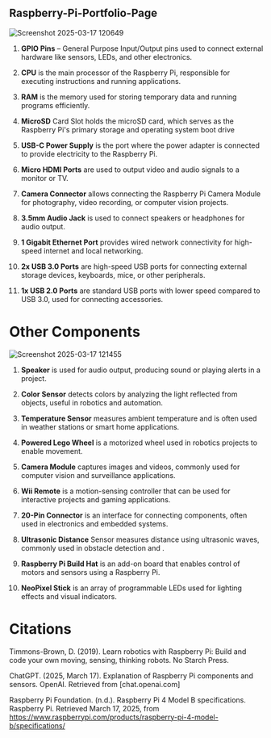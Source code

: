 ## Raspberry-Pi-Portfolio-Page

![Screenshot 2025-03-17 120649](https://github.com/user-attachments/assets/f78bfc79-5812-4687-bbc5-f6cbb3f6a40c)


1. **GPIO Pins** – General Purpose Input/Output pins used to connect external hardware like sensors, LEDs, and other electronics.

2. **CPU** is the main processor of the Raspberry Pi, responsible for executing instructions and running applications.

3. **RAM** is the memory used for storing temporary data and running programs efficiently.

4. **MicroSD** Card Slot holds the microSD card, which serves as the Raspberry Pi's primary storage and operating system boot drive

5. **USB-C Power Supply** is the port where the power adapter is connected to provide electricity to the Raspberry Pi.

6. **Micro HDMI Ports** are used to output video and audio signals to a monitor or TV.

7. **Camera Connector** allows connecting the Raspberry Pi Camera Module for photography, video recording, or computer vision projects.

8. **3.5mm Audio Jack** is used to connect speakers or headphones for audio output.

9. **1 Gigabit Ethernet Port** provides wired network connectivity for high-speed internet and local networking.

10. **2x USB 3.0 Ports** are high-speed USB ports for connecting external storage devices, keyboards, mice, or other peripherals.

11. **1x USB 2.0 Ports** are standard USB ports with lower speed compared to USB 3.0, used for connecting accessories.

# Other Components

![Screenshot 2025-03-17 121455](https://github.com/user-attachments/assets/ff4fbd50-0a25-4d5c-a5c6-fa9ce9eb96f6) 

1. **Speaker** is used for audio output, producing sound or playing alerts in a project.

2. **Color Sensor** detects colors by analyzing the light reflected from objects, useful in robotics and automation.

3. **Temperature Sensor** measures ambient temperature and is often used in weather stations or smart home applications.

4. **Powered Lego Wheel** is a motorized wheel used in robotics projects to enable movement.

5. **Camera Module** captures images and videos, commonly used for computer vision and surveillance applications.

6. **Wii Remote** is a motion-sensing controller that can be used for interactive projects and gaming applications.

7. **20-Pin Connector** is an interface for connecting components, often used in electronics and embedded systems.

8. **Ultrasonic Distance** Sensor measures distance using ultrasonic waves, commonly used in obstacle detection and .

9. **Raspberry Pi Build Hat** is an add-on board that enables control of motors and sensors using a Raspberry Pi.

10. **NeoPixel Stick** is an array of programmable LEDs used for lighting effects and visual indicators.

# Citations

Timmons-Brown, D. (2019). Learn robotics with Raspberry Pi: Build and code your own moving, sensing, thinking robots. No Starch Press.

ChatGPT. (2025, March 17). Explanation of Raspberry Pi components and sensors. OpenAI. Retrieved from [chat.openai.com]

Raspberry Pi Foundation. (n.d.). Raspberry Pi 4 Model B specifications. Raspberry Pi. Retrieved March 17, 2025, from https://www.raspberrypi.com/products/raspberry-pi-4-model-b/specifications/






